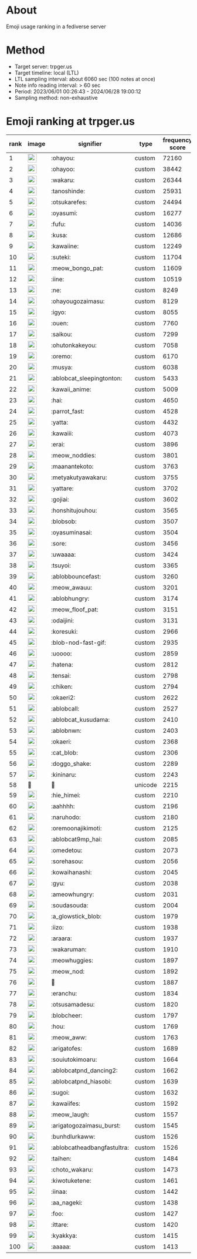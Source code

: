 # About
Emoji usage ranking in a fediverse server

# Method
- Target server: trpger.us
- Target timeline: local (LTL)
- LTL sampling interval: about 6060 sec (100 notes at once)
- Note info reading interval: > 60 sec
- Period: 2023/06/01 00:26:43 - 2024/06/28 19:00:12 
- Sampling method: non-exhaustive

# Emoji ranking at trpger.us

|rank|image|signifier|type|frequency score|
|----|----|----|----|----|
|1|<img height="24" src="https://trpger.us/emoji/ohayou.webp">|:ohayou:|custom|72160|
|2|<img height="24" src="https://trpger.us/emoji/ohayoo.webp">|:ohayoo:|custom|38442|
|3|<img height="24" src="https://trpger.us/emoji/wakaru.webp">|:wakaru:|custom|26344|
|4|<img height="24" src="https://trpger.us/emoji/tanoshinde.webp">|:tanoshinde:|custom|25931|
|5|<img height="24" src="https://trpger.us/emoji/otsukarefes.webp">|:otsukarefes:|custom|24494|
|6|<img height="24" src="https://trpger.us/emoji/oyasumi.webp">|:oyasumi:|custom|16277|
|7|<img height="24" src="https://trpger.us/emoji/fufu.webp">|:fufu:|custom|14036|
|8|<img height="24" src="https://trpger.us/emoji/kusa.webp">|:kusa:|custom|12686|
|9|<img height="24" src="https://trpger.us/emoji/kawaiine.webp">|:kawaiine:|custom|12249|
|10|<img height="24" src="https://trpger.us/emoji/suteki.webp">|:suteki:|custom|11704|
|11|<img height="24" src="https://trpger.us/emoji/meow_bongo_pat.webp">|:meow_bongo_pat:|custom|11609|
|12|<img height="24" src="https://trpger.us/emoji/iine.webp">|:iine:|custom|10519|
|13|<img height="24" src="https://trpger.us/emoji/ne.webp">|:ne:|custom|8249|
|14|<img height="24" src="https://trpger.us/emoji/ohayougozaimasu.webp">|:ohayougozaimasu:|custom|8129|
|15|<img height="24" src="https://trpger.us/emoji/igyo.webp">|:igyo:|custom|8055|
|16|<img height="24" src="https://trpger.us/emoji/ouen.webp">|:ouen:|custom|7760|
|17|<img height="24" src="https://trpger.us/emoji/saikou.webp">|:saikou:|custom|7299|
|18|<img height="24" src="https://trpger.us/emoji/ohutonkakeyou.webp">|:ohutonkakeyou:|custom|7058|
|19|<img height="24" src="https://trpger.us/emoji/oremo.webp">|:oremo:|custom|6170|
|20|<img height="24" src="https://trpger.us/emoji/musya.webp">|:musya:|custom|6038|
|21|<img height="24" src="https://trpger.us/emoji/ablobcat_sleepingtonton.webp">|:ablobcat_sleepingtonton:|custom|5433|
|22|<img height="24" src="https://trpger.us/emoji/kawaii_anime.webp">|:kawaii_anime:|custom|5009|
|23|<img height="24" src="https://trpger.us/emoji/hai.webp">|:hai:|custom|4650|
|24|<img height="24" src="https://trpger.us/emoji/parrot_fast.webp">|:parrot_fast:|custom|4528|
|25|<img height="24" src="https://trpger.us/emoji/yatta.webp">|:yatta:|custom|4432|
|26|<img height="24" src="https://trpger.us/emoji/kawaiii.webp">|:kawaiii:|custom|4073|
|27|<img height="24" src="https://trpger.us/emoji/erai.webp">|:erai:|custom|3896|
|28|<img height="24" src="https://trpger.us/emoji/meow_noddies.webp">|:meow_noddies:|custom|3801|
|29|<img height="24" src="https://trpger.us/emoji/maanantekoto.webp">|:maanantekoto:|custom|3763|
|30|<img height="24" src="https://trpger.us/emoji/metyakutyawakaru.webp">|:metyakutyawakaru:|custom|3755|
|31|<img height="24" src="https://trpger.us/emoji/yattare.webp">|:yattare:|custom|3702|
|32|<img height="24" src="https://trpger.us/emoji/gojiai.webp">|:gojiai:|custom|3602|
|33|<img height="24" src="https://trpger.us/emoji/honshitujouhou.webp">|:honshitujouhou:|custom|3565|
|34|<img height="24" src="https://trpger.us/emoji/blobsob.webp">|:blobsob:|custom|3507|
|35|<img height="24" src="https://trpger.us/emoji/oyasuminasai.webp">|:oyasuminasai:|custom|3504|
|36|<img height="24" src="https://trpger.us/emoji/sore.webp">|:sore:|custom|3456|
|37|<img height="24" src="https://trpger.us/emoji/uwaaaa.webp">|:uwaaaa:|custom|3424|
|38|<img height="24" src="https://trpger.us/emoji/tsuyoi.webp">|:tsuyoi:|custom|3365|
|39|<img height="24" src="https://trpger.us/emoji/ablobbouncefast.webp">|:ablobbouncefast:|custom|3260|
|40|<img height="24" src="https://trpger.us/emoji/meow_awauu.webp">|:meow_awauu:|custom|3201|
|41|<img height="24" src="https://trpger.us/emoji/ablobhungry.webp">|:ablobhungry:|custom|3174|
|42|<img height="24" src="https://trpger.us/emoji/meow_floof_pat.webp">|:meow_floof_pat:|custom|3151|
|43|<img height="24" src="https://trpger.us/emoji/odaijini.webp">|:odaijini:|custom|3131|
|44|<img height="24" src="https://trpger.us/emoji/koresuki.webp">|:koresuki:|custom|2966|
|45|<img height="24" src="https://trpger.us/emoji/blob-nod-fast-gif.webp">|:blob-nod-fast-gif:|custom|2935|
|46|<img height="24" src="https://trpger.us/emoji/uoooo.webp">|:uoooo:|custom|2859|
|47|<img height="24" src="https://trpger.us/emoji/hatena.webp">|:hatena:|custom|2812|
|48|<img height="24" src="https://trpger.us/emoji/tensai.webp">|:tensai:|custom|2798|
|49|<img height="24" src="https://trpger.us/emoji/chiken.webp">|:chiken:|custom|2794|
|50|<img height="24" src="https://trpger.us/emoji/okaeri2.webp">|:okaeri2:|custom|2622|
|51|<img height="24" src="https://trpger.us/emoji/ablobcall.webp">|:ablobcall:|custom|2527|
|52|<img height="24" src="https://trpger.us/emoji/ablobcat_kusudama.webp">|:ablobcat_kusudama:|custom|2410|
|53|<img height="24" src="https://trpger.us/emoji/ablobnwn.webp">|:ablobnwn:|custom|2403|
|54|<img height="24" src="https://trpger.us/emoji/okaeri.webp">|:okaeri:|custom|2368|
|55|<img height="24" src="https://trpger.us/emoji/cat_blob.webp">|:cat_blob:|custom|2306|
|56|<img height="24" src="https://trpger.us/emoji/doggo_shake.webp">|:doggo_shake:|custom|2289|
|57|<img height="24" src="https://trpger.us/emoji/kininaru.webp">|:kininaru:|custom|2243|
|58|🍮|🍮|unicode|2215|
|59|<img height="24" src="https://trpger.us/emoji/hie_himei.webp">|:hie_himei:|custom|2210|
|60|<img height="24" src="https://trpger.us/emoji/aahhhh.webp">|:aahhhh:|custom|2196|
|61|<img height="24" src="https://trpger.us/emoji/naruhodo.webp">|:naruhodo:|custom|2180|
|62|<img height="24" src="https://trpger.us/emoji/oremoonajikimoti.webp">|:oremoonajikimoti:|custom|2125|
|63|<img height="24" src="https://trpger.us/emoji/ablobcat9mp_hai.webp">|:ablobcat9mp_hai:|custom|2085|
|64|<img height="24" src="https://trpger.us/emoji/omedetou.webp">|:omedetou:|custom|2073|
|65|<img height="24" src="https://trpger.us/emoji/sorehasou.webp">|:sorehasou:|custom|2056|
|66|<img height="24" src="https://trpger.us/emoji/kowaihanashi.webp">|:kowaihanashi:|custom|2045|
|67|<img height="24" src="https://trpger.us/emoji/gyu.webp">|:gyu:|custom|2038|
|68|<img height="24" src="https://trpger.us/emoji/ameowhungry.webp">|:ameowhungry:|custom|2031|
|69|<img height="24" src="https://trpger.us/emoji/soudasouda.webp">|:soudasouda:|custom|2004|
|70|<img height="24" src="https://trpger.us/emoji/a_glowstick_blob.webp">|:a_glowstick_blob:|custom|1979|
|71|<img height="24" src="https://trpger.us/emoji/iizo.webp">|:iizo:|custom|1938|
|72|<img height="24" src="https://trpger.us/emoji/araara.webp">|:araara:|custom|1937|
|73|<img height="24" src="https://trpger.us/emoji/wakaruman.webp">|:wakaruman:|custom|1910|
|74|<img height="24" src="https://trpger.us/emoji/meowhuggies.webp">|:meowhuggies:|custom|1897|
|75|<img height="24" src="https://trpger.us/emoji/meow_nod.webp">|:meow_nod:|custom|1892|
|76|<img height="24" src="https://trpger.us/emoji/birthday.webp">|:birthday:|custom|1887|
|77|<img height="24" src="https://trpger.us/emoji/eranchu.webp">|:eranchu:|custom|1834|
|78|<img height="24" src="https://trpger.us/emoji/otsusamadesu.webp">|:otsusamadesu:|custom|1820|
|79|<img height="24" src="https://trpger.us/emoji/blobcheer.webp">|:blobcheer:|custom|1797|
|80|<img height="24" src="https://trpger.us/emoji/hou.webp">|:hou:|custom|1769|
|81|<img height="24" src="https://trpger.us/emoji/meow_aww.webp">|:meow_aww:|custom|1763|
|82|<img height="24" src="https://trpger.us/emoji/arigatofes.webp">|:arigatofes:|custom|1689|
|83|<img height="24" src="https://trpger.us/emoji/souiutokimoaru.webp">|:souiutokimoaru:|custom|1664|
|84|<img height="24" src="https://trpger.us/emoji/ablobcatpnd_dancing2.webp">|:ablobcatpnd_dancing2:|custom|1662|
|85|<img height="24" src="https://trpger.us/emoji/ablobcatpnd_hiasobi.webp">|:ablobcatpnd_hiasobi:|custom|1639|
|86|<img height="24" src="https://trpger.us/emoji/sugoi.webp">|:sugoi:|custom|1632|
|87|<img height="24" src="https://trpger.us/emoji/kawaiifes.webp">|:kawaiifes:|custom|1592|
|88|<img height="24" src="https://trpger.us/emoji/meow_laugh.webp">|:meow_laugh:|custom|1557|
|89|<img height="24" src="https://trpger.us/emoji/arigatogozaimasu_burst.webp">|:arigatogozaimasu_burst:|custom|1545|
|90|<img height="24" src="https://trpger.us/emoji/bunhdlurkaww.webp">|:bunhdlurkaww:|custom|1526|
|91|<img height="24" src="https://trpger.us/emoji/ablobcatheadbangfastultra.webp">|:ablobcatheadbangfastultra:|custom|1526|
|92|<img height="24" src="https://trpger.us/emoji/taihen.webp">|:taihen:|custom|1484|
|93|<img height="24" src="https://trpger.us/emoji/choto_wakaru.webp">|:choto_wakaru:|custom|1473|
|94|<img height="24" src="https://trpger.us/emoji/kiwotuketene.webp">|:kiwotuketene:|custom|1461|
|95|<img height="24" src="https://trpger.us/emoji/iinaa.webp">|:iinaa:|custom|1442|
|96|<img height="24" src="https://trpger.us/emoji/aa_nageki.webp">|:aa_nageki:|custom|1438|
|97|<img height="24" src="https://trpger.us/emoji/foo.webp">|:foo:|custom|1427|
|98|<img height="24" src="https://trpger.us/emoji/ittare.webp">|:ittare:|custom|1420|
|99|<img height="24" src="https://trpger.us/emoji/kyakkya.webp">|:kyakkya:|custom|1415|
|100|<img height="24" src="https://trpger.us/emoji/aaaaa.webp">|:aaaaa:|custom|1413|
